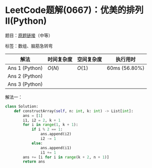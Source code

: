 # LeetCode题解(0667)：优美的排列II(Python)

题目：[原题链接](https://leetcode-cn.com/problems/beautiful-arrangement-ii/)（中等）

标签：数组、脑筋急转弯

| 解法           | 时间复杂度 | 空间复杂度 | 执行用时      |
| -------------- | ---------- | ---------- | ------------- |
| Ans 1 (Python) | $O(N)$     | $O(1)$     | 60ms (56.80%) |
| Ans 2 (Python) |            |            |               |
| Ans 3 (Python) |            |            |               |

解法一：

```python
class Solution:
    def constructArray(self, n: int, k: int) -> List[int]:
        ans = [1]
        i1, i2 = 2, k + 1
        for i in range(1, k + 1):
            if i % 2 == 1:
                ans.append(i2)
                i2 -= 1
            else:
                ans.append(i1)
                i1 += 1
        ans += [i for i in range(k + 2, n + 1)]
        return ans
```

